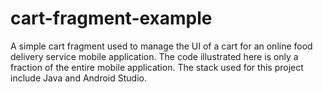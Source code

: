 # cart-fragment-example
A simple cart fragment used to manage the UI of a cart for an online food delivery service mobile application. The code illustrated here is only a fraction of the entire mobile application. The stack used for this project include Java and Android Studio.
